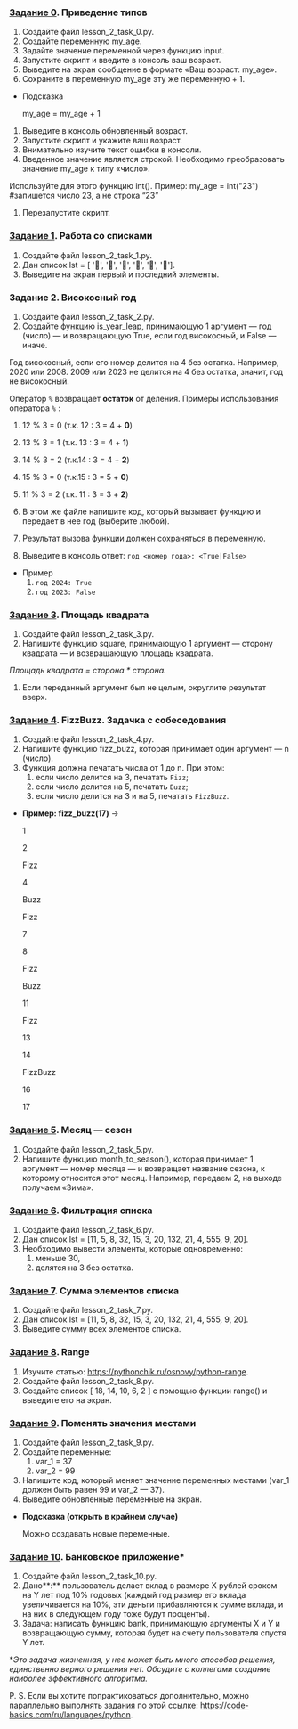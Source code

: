 ### **[Задание 0](https://github.com/mranolegprivate/skypro/blob/main/auto_python/lesson_2/lesson_2_task_0.py 'Задание 0'). Приведение типов**

1. Создайте файл lesson_2_task_0.py.
2. Создайте переменную my_age.
3. Задайте значение переменной через функцию input.
4. Запустите скрипт и введите в консоль ваш возраст.
5. Выведите на экран сообщение в формате «Ваш возраст: my_age».
6. Сохраните в переменную my_age эту же переменную + 1.
- Подсказка
    
    my_age = my_age + 1
    
1. Выведите в консоль обновленный возраст.
2. Запустите скрипт и укажите ваш возраст.
3. Внимательно изучите текст ошибки в консоли.
4. Введенное значение является строкой. Необходимо преобразовать значение my_age к типу «число».

Используйте для этого функцию int().
Пример: my_age = int("23") #запишется число 23, а не строка “23”

1. Перезапустите скрипт.

### **[Задание 1](https://github.com/mranolegprivate/skypro/blob/main/auto_python/lesson_2/lesson_2_task_1.py 'Задание 1'). Работа со списками**

1. Создайте файл lesson_2_task_1.py.
2. Дан список lst = [ '🍇', '🍑', '🍐', '🍊', '🍌', '🍎'].
3. Выведите на экран первый и последний элементы.
### **Задание 2. Високосный год**

1. Создайте файл lesson_2_task_2.py.
2. Создайте функцию is_year_leap, принимающую 1 аргумент — год (число) — и возвращающую True, если год високосный, и False — иначе.

Год високосный, если его номер делится на 4 без остатка. 
Например, 2020 или 2008. 2009 или 2023 не делится на 4 без остатка, значит, год не високосный.

Оператор `%` возвращает **остаток** от деления.
Примеры использования оператора `%` : 

1. 12 % 3 = 0 (т.к. 12 : 3 = 4 + **0**)
2. 13 % 3 = 1 (т.к. 13 : 3 = 4 + **1**)
3. 14 % 3 = 2 (т.к.14 : 3 = 4 + **2**)
4. 15 % 3 = 0 (т.к.15 : 3 = 5 + **0**)
5. 11 % 3 = 2 (т.к. 11 : 3 = 3 + **2**)

3. В этом же файле напишите код, который вызывает функцию и передает в нее год (выберите любой).

1. Результат вызова функции должен сохраняться в переменную.
2. Выведите в консоль ответ: `год <номер года>: <True|False>`
- Пример
    1. `год 2024: True`
    2. `год 2023: False`

### **[Задание 3](https://github.com/mranolegprivate/skypro/blob/main/auto_python/lesson_2/lesson_2_task_3.py 'Задание 3'). Площадь квадрата**

1. Создайте файл lesson_2_task_3.py.
2. Напишите функцию square, принимающую 1 аргумент — сторону квадрата — и возвращающую площадь квадрата. 

*Площадь квадрата = сторона * сторона.*

1. Если переданный аргумент был не целым, округлите результат вверх.
### **[Задание 4](https://github.com/mranolegprivate/skypro/blob/main/auto_python/lesson_2/lesson_2_task_4.py 'Задание 4'). FizzBuzz. Задачка с собеседования**

1. Создайте файл lesson_2_task_4.py.
2. Напишите функцию fizz_buzz, которая принимает один аргумент — n (число).
3. Функция должна печатать числа от 1 до n. При этом:
    1. если число делится на 3, печатать `Fizz`;
    2. если число делится на 5, печатать `Buzz`;
    3. если число делится на 3 и на 5, печатать `FizzBuzz`.
- **Пример: fizz_buzz(17)** →
    
    1
    
    2
    
    Fizz
    
    4
    
    Buzz
    
    Fizz
    
    7
    
    8
    
    Fizz
    
    Buzz
    
    11
    
    Fizz
    
    13
    
    14
    
    FizzBuzz
    
    16
    
    17
    

### **[Задание 5](https://github.com/mranolegprivate/skypro/blob/main/auto_python/lesson_2/lesson_2_task_5.py 'Задание 5'). Месяц — сезон**

1. Создайте файл lesson_2_task_5.py.
2. Напишите функцию month_to_season(), которая принимает 1 аргумент — номер месяца — и возвращает название сезона, к которому относится этот месяц.
Например, передаем 2, на выходе получаем «Зима».

### **[Задание 6](https://github.com/mranolegprivate/skypro/blob/main/auto_python/lesson_2/lesson_2_task_6.py 'Задание 6'). Фильтрация списка**

1. Создайте файл lesson_2_task_6.py.
2. Дан список lst = [11, 5, 8, 32, 15, 3, 20, 132, 21, 4, 555, 9, 20].
3. Необходимо вывести элементы, которые одновременно:
    1. меньше 30,
    2. делятся на 3 без остатка.

### **[Задание 7](https://github.com/mranolegprivate/skypro/blob/main/auto_python/lesson_2/lesson_2_task_7.py 'Задание 7').  Сумма элементов списка**

1. Создайте файл lesson_2_task_7.py.
2. Дан список lst = [11, 5, 8, 32, 15, 3, 20, 132, 21, 4, 555, 9, 20].
3. Выведите сумму всех элементов списка.
### **[Задание 8](https://github.com/mranolegprivate/skypro/blob/main/auto_python/lesson_2/lesson_2_task_8.py 'Задание 8'). Range**

1. Изучите статью: https://pythonchik.ru/osnovy/python-range.
2. Создайте файл lesson_2_task_8.py.
3. Создайте список [ 18, 14, 10, 6, 2 ] с помощью функции range() и выведите его на экран.

### **[Задание 9](https://github.com/mranolegprivate/skypro/blob/main/auto_python/lesson_2/lesson_2_task_9.py 'Задание 9'). Поменять значения местами**

1. Создайте файл lesson_2_task_9.py.
2. Создайте переменные:
    1. var_1 = 37
    2. var_2 = 99
3. Напишите код, который меняет значение переменных местами (var_1 должен быть равен 99 и var_2 — 37).
4. Выведите обновленные переменные на экран.
- **Подсказка (открыть в крайнем случае)**
    
    Можно создавать новые переменные.
    

### **[Задание 10](https://github.com/mranolegprivate/skypro/blob/main/auto_python/lesson_2/lesson_2_task_10.py 'Задание 10'). Банковское приложение***

1. Создайте файл lesson_2_task_10.py.
2. Дано**:** пользователь делает вклад в размере Х рублей сроком на Y лет под 10% годовых (каждый год размер его вклада увеличивается на 10%, эти деньги прибавляются к сумме вклада, и на них в следующем году тоже будут проценты).
3. Задача: написать функцию bank, принимающую аргументы X и Y и возвращающую сумму, которая будет на счету пользователя спустя Y лет.

**Это задача жизненная, у нее может быть много способов решения, единственно верного решения нет. Обсудите с коллегами создание наиболее эффективного алгоритма.* 

P. S. Если вы хотите попрактиковаться дополнительно, можно параллельно выполнять задания по этой ссылке: https://code-basics.com/ru/languages/python.
